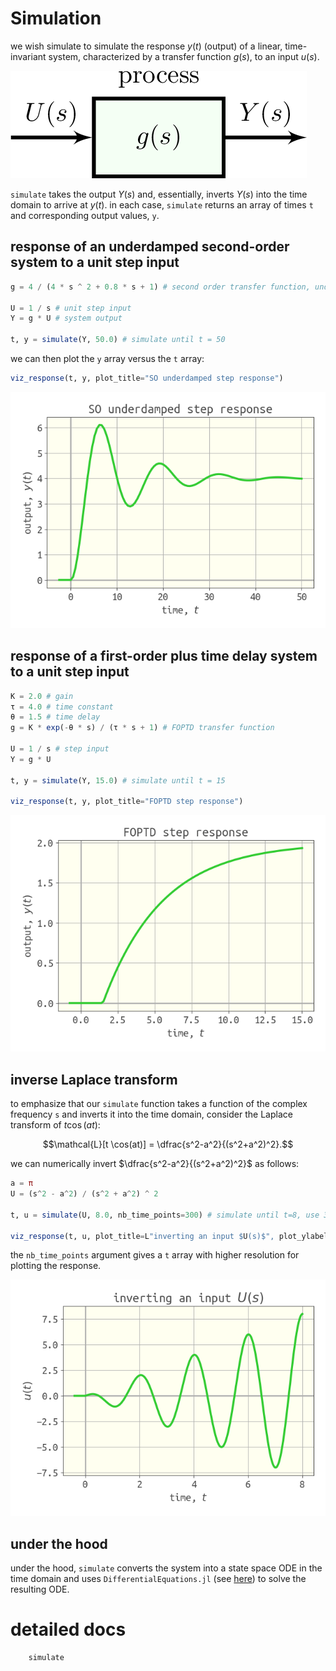 # Simulation

we wish simulate to simulate the response $y(t)$ (output) of a linear, time-invariant system, characterized by a transfer function $g(s)$, to an input $u(s)$. 

![](assets/simple_input_output.png)

`simulate` takes the output $Y(s)$ and, essentially, inverts $Y(s)$ into the time domain to arrive at $y(t)$. in each case, `simulate` returns an array of times `t` and corresponding output values, `y`.

## response of an underdamped second-order system to a unit step input

```julia
g = 4 / (4 * s ^ 2 + 0.8 * s + 1) # second order transfer function, underdamped

U = 1 / s # unit step input
Y = g * U # system output

t, y = simulate(Y, 50.0) # simulate until t = 50
```

we can then plot the `y` array versus the `t` array:

```julia
viz_response(t, y, plot_title="SO underdamped step response")
```

![](SO_underdamped_step_response.png)

## response of a first-order plus time delay system to a unit step input

```julia
K = 2.0 # gain
τ = 4.0 # time constant
θ = 1.5 # time delay
g = K * exp(-θ * s) / (τ * s + 1) # FOPTD transfer function

U = 1 / s # step input
Y = g * U

t, y = simulate(Y, 15.0) # simulate until t = 15

viz_response(t, y, plot_title="FOPTD step response")
```

![](FOPTD_step_response.png)

## inverse Laplace transform

to emphasize that our `simulate` function takes a function of the complex frequency `s` and inverts it into the time domain, consider the Laplace transform of $t \cos(at)$:

$$\mathcal{L}[t \cos(at)] = \dfrac{s^2-a^2}{(s^2+a^2)^2}.$$

we can numerically invert $\dfrac{s^2-a^2}{(s^2+a^2)^2}$ as follows:

```julia
a = π
U = (s^2 - a^2) / (s^2 + a^2) ^ 2

t, u = simulate(U, 8.0, nb_time_points=300) # simulate until t=8, use 300 time points for high resolution

viz_response(t, u, plot_title=L"inverting an input $U(s)$", plot_ylabel=L"$u(t)$")
```

the `nb_time_points` argument gives a `t` array with higher resolution for plotting the response.

![](tcosat.png)

## under the hood

under the hood, `simulate` converts the system into a state space ODE in the time domain and uses `DifferentialEquations.jl` (see [here](https://github.com/JuliaDiffEq/DifferentialEquations.jl)) to solve the resulting ODE.

# detailed docs

```@docs
    simulate
```
